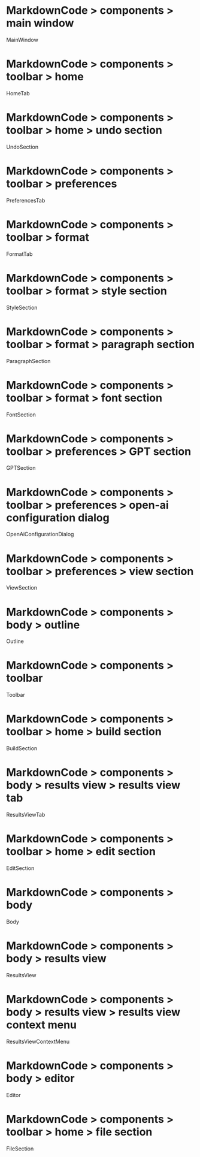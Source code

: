 # MarkdownCode > components > main window
MainWindow
# MarkdownCode > components > toolbar > home
HomeTab
# MarkdownCode > components > toolbar > home > undo section
UndoSection
# MarkdownCode > components > toolbar > preferences
PreferencesTab
# MarkdownCode > components > toolbar > format
FormatTab
# MarkdownCode > components > toolbar > format > style section
StyleSection
# MarkdownCode > components > toolbar > format > paragraph section
ParagraphSection
# MarkdownCode > components > toolbar > format > font section
FontSection
# MarkdownCode > components > toolbar > preferences > GPT section
GPTSection
# MarkdownCode > components > toolbar > preferences > open-ai configuration dialog
OpenAiConfigurationDialog
# MarkdownCode > components > toolbar > preferences > view section
ViewSection
# MarkdownCode > components > body > outline
Outline
# MarkdownCode > components > toolbar
Toolbar
# MarkdownCode > components > toolbar > home > build section
BuildSection
# MarkdownCode > components > body > results view > results view tab
ResultsViewTab
# MarkdownCode > components > toolbar > home > edit section
EditSection
# MarkdownCode > components > body
Body
# MarkdownCode > components > body > results view
ResultsView
# MarkdownCode > components > body > results view > results view context menu
ResultsViewContextMenu
# MarkdownCode > components > body > editor
Editor
# MarkdownCode > components > toolbar > home > file section
FileSection
